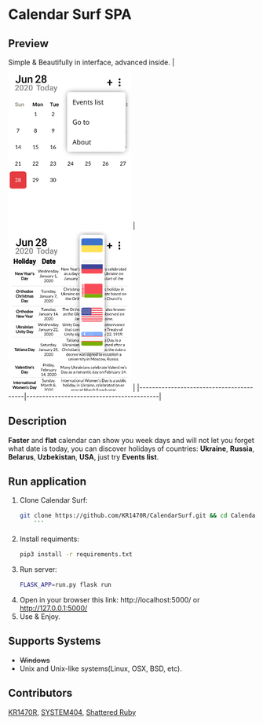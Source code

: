 # Calendar Surf SPA

## Preview
Simple & Beautifully in interface, advanced inside.
|<img src="/screenshots/1.png" width=250> | <img src="/screenshots/2.png" width=250> |
|-----------------------------------------|------------------------------------------|

## Description
**Faster** and **flat** calendar can show you week days and will not let you forget what date is today, you can discover holidays of countries: **Ukraine**, **Russia**, **Belarus**, **Uzbekistan**, **USA**, just try **Events list**.

## Run application

 1. Clone Calendar Surf:
	 ```sh
	 git clone https://github.com/KR1470R/CalendarSurf.git && cd CalendarSurf/
    	 ```
 2. Install requiments:
	 ```sh
	pip3 install -r requirements.txt
	```
 3. Run server:
	```sh
	FLASK_APP=run.py flask run
	```
 4. Open in your browser this link:
	http://localhost:5000/ or http://127.0.0.1:5000/
 5. Use & Enjoy.
	 
## Supports Systems

 - ~~Windows~~
 - Unix and Unix-like systems(Linux, OSX, BSD, etc).
## Contributors
[KR1470R][1], [SYSTEM404][2], [Shattered Ruby][3]

[1]:https://github.com/KR1470R
[2]:https://github.com/404system404
[3]:https://github.com/unurgunite

